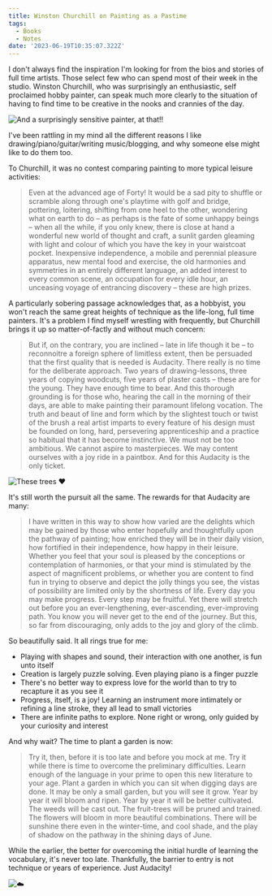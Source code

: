```yaml
---
title: Winston Churchill on Painting as a Pastime
tags:
  - Books
  - Notes
date: '2023-06-19T10:35:07.322Z'
---
```


I don't always find the inspiration I'm looking for from the bios and stories of full time artists. Those select few who can spend most of their week in the studio. Winston Churchill, who was surprisingly an enthusiastic, self proclaimed hobby painter, can speak much more clearly to the situation of having to find time to be creative in the nooks and crannies of the day.

![And a surprisingly sensitive painter, at that!!](https://res.cloudinary.com/cpadilla/image/upload/t_optimize/chrisdpadilla/blog/imgs/churchillpainting_Large_u62tt7.jpg)

I've been rattling in my mind all the different reasons I like drawing/piano/guitar/writing music/blogging, and why someone else might like to do them too.

To Churchill, it was no contest comparing painting to more typical leisure activities:

> Even at the advanced age of Forty! It would be a sad pity to shuffle or scramble along through one's playtime with golf and bridge, pottering, loitering, shifting from one heel to the other, wondering what on earth to do – as perhaps is the fate of some unhappy beings – when all the while, if you only knew, there is close at hand a wonderful new world of thought and craft, a sunlit garden gleaming with light and colour of which you have the key in your waistcoat pocket. Inexpensive independence, a mobile and perennial pleasure apparatus, new mental food and exercise, the old harmonies and symmetries in an entirely different language, an added interest to every common scene, an occupation for every idle hour, an unceasing voyage of entrancing discovery – these are high prizes.

A particularly sobering passage acknowledges that, as a hobbyist, you won't reach the same great heights of technique as the life-long, full time painters. It's a problem I find myself wrestling with frequently, but Churchill brings it up so matter-of-factly and without much concern:

> But if, on the contrary, you are inclined – late in life though it be – to reconnoitre a foreign sphere of limitless extent, then be persuaded that the first quality that is needed is Audacity. There really is no time for the deliberate approach. Two years of drawing-lessons, three years of copying woodcuts, five years of plaster casts – these are for the young. They have enough time to bear. And this thorough grounding is for those who, hearing the call in the morning of their days, are able to make painting their paramount lifelong vocation. The truth and beaut of line and form which by the slightest touch or twist of the brush a real artist imparts to every feature of his design must be founded on long, hard, persevering apprenticeship and a practice so habitual that it has become instinctive. We must not be too ambitious. We cannot aspire to masterpieces. We may content ourselves with a joy ride in a paintbox. And for this Audacity is the only ticket.

![These trees ❤️](https://res.cloudinary.com/cpadilla/image/upload/t_optimize/chrisdpadilla/blog/imgs/winston-churchill-art-collection-pr-0518-1600x800_cufqio.jpg)

It's still worth the pursuit all the same. The rewards for that Audacity are many:

> I have written in this way to show how varied are the delights which may be gained by those who enter hopefully and thoughtfully upon the pathway of painting; how enriched they will be in their daily vision, how fortified in their independence, how happy in their leisure. Whether you feel that your soul is pleased by the conceptions or contemplation of harmonies, or that your mind is stimulated by the aspect of magnificent problems, or whether you are content to find fun in trying to observe and depict the jolly things you see, the vistas of possibility are limited only by the shortness of life. Every day you may make progress. Every step may be fruitful. Yet there will stretch out before you an ever-lengthening, ever-ascending, ever-improving path. You know you will never get to the end of the journey. But this, so far from discouraging, only adds to the joy and glory of the climb.

So beautifully said. It all rings true for me:

- Playing with shapes and sound, their interaction with one another, is fun unto itself
- Creation is largely puzzle solving. Even playing piano is a finger puzzle
- There's no better way to express love for the world than to try to recapture it as you see it
- Progress, itself, is a joy! Learning an instrument more intimately or refining a line stroke, they all lead to small victories
- There are infinite paths to explore. None right or wrong, only guided by your curiosity and interest

And why wait? The time to plant a garden is now:

> Try it, then, before it is too late and before you mock at me. Try it while there is time to overcome the preliminary difficulties. Learn enough of the language in your prime to open this new literature to your age. Plant a garden in which you can sit when digging days are done. It may be only a small garden, but you will see it grow. Year by year it will bloom and ripen. Year by year it will be better cultivated. The weeds will be cast out. The fruit-trees will be pruned and trained. The flowers will bloom in more beautiful combinations. There will be sunshine there even in the winter-time, and cool shade, and the play of shadow on the pathway in the shining days of June.

While the earlier, the better for overcoming the initial hurdle of learning the vocabulary, it's never too late. Thankfully, the barrier to entry is not technique or years of experience. Just Audacity!

![☁️](https://res.cloudinary.com/cpadilla/image/upload/t_optimize/chrisdpadilla/blog/imgs/f752c85e-2fd1-4597-918d-190e3c628fd5_570_jvy9d9.jpg)
